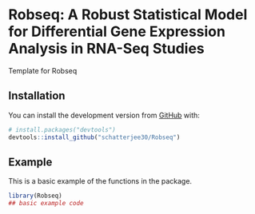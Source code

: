 # Robseq: A Robust Statistical Model for Differential Gene Expression Analysis in RNA-Seq Studies

<!-- badges: start -->

<!-- badges: end -->

Template for Robseq

## Installation

You can install the development version from
[GitHub](https://github.com/) with:

``` r
# install.packages("devtools")
devtools::install_github("schatterjee30/Robseq")
```

## Example

This is a basic example of the functions in the package.

``` r
library(Robseq)
## basic example code

```
